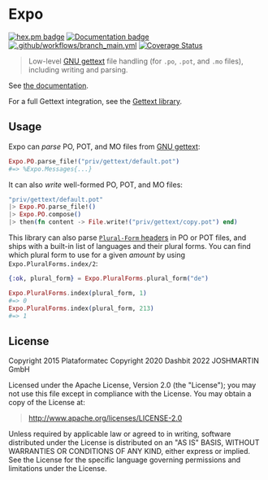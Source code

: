 # Expo

[![hex.pm badge](https://img.shields.io/badge/Package%20on%20hex.pm-informational)](https://hex.pm/packages/expo)
[![Documentation badge](https://img.shields.io/badge/Documentation-ff69b4)][docs]
[![.github/workflows/branch_main.yml](https://github.com/elixir-gettext/expo/actions/workflows/branch_main.yml/badge.svg)](https://github.com/elixir-gettext/expo/actions/workflows/branch_main.yml)
[![Coverage Status](https://coveralls.io/repos/github/elixir-gettext/expo/badge.svg?branch=main)](https://coveralls.io/github/elixir-gettext/expo?branch=main)

> Low-level [GNU gettext][gettext] file handling (for `.po`, `.pot`, and `.mo`
> files), including writing and parsing.

See [the documentation][docs].

For a full Gettext integration, see the [Gettext library][elixir-gettext].

## Usage

Expo can *parse* PO, POT, and MO files from [GNU gettext][gettext]:

```elixir
Expo.PO.parse_file!("priv/gettext/default.pot")
#=> %Expo.Messages{...}
```

It can also *write* well-formed PO, POT, and MO files:

```elixir
"priv/gettext/default.pot"
|> Expo.PO.parse_file!()
|> Expo.PO.compose()
|> then(fn content -> File.write!("priv/gettext/copy.pot") end)
```

This library can also parse [`Plural-Form`
headers](https://www.gnu.org/software/gettext/manual/html_node/Plural-forms.html)
in PO or POT files, and ships with a built-in list of languages and their plural
forms. You can find which plural form to use for a given *amount* by using
`Expo.PluralForms.index/2`:

```elixir
{:ok, plural_form} = Expo.PluralForms.plural_form("de")

Expo.PluralForms.index(plural_form, 1)
#=> 0
Expo.PluralForms.index(plural_form, 213)
#=> 1
```

## License

Copyright 2015 Plataformatec Copyright 2020 Dashbit 2022 JOSHMARTIN GmbH

  Licensed under the Apache License, Version 2.0 (the "License");
  you may not use this file except in compliance with the License.
  You may obtain a copy of the License at:

  > <http://www.apache.org/licenses/LICENSE-2.0>

  Unless required by applicable law or agreed to in writing, software
  distributed under the License is distributed on an "AS IS" BASIS,
  WITHOUT WARRANTIES OR CONDITIONS OF ANY KIND, either express or implied.
  See the License for the specific language governing permissions and
  limitations under the License.

[docs]: https://hexdocs.pm/expo
[elixir-gettext]: https://github.com/elixir-gettext/gettext
[gettext]: https://www.gnu.org/software/gettext/
